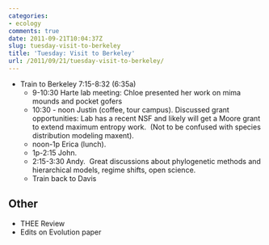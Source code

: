 ```yaml
---
categories:
- ecology
comments: true
date: 2011-09-21T10:04:37Z
slug: tuesday-visit-to-berkeley
title: 'Tuesday: Visit to Berkeley'
url: /2011/09/21/tuesday-visit-to-berkeley/
---
```


* Train to Berkeley 7:15-8:32 (6:35a)
  * 9-10:30 Harte lab meeting: Chloe presented her work on mima mounds and pocket gofers
  * 10:30 - noon Justin (coffee, tour campus). Discussed grant opportunities: Lab has a recent NSF and likely will get a Moore grant to extend maximum entropy work.  (Not to be confused with species distribution modeling maxent).
  * noon-1p Erica (lunch).
  * 1p-2:15 John.
  * 2:15-3:30 Andy.  Great discussions about phylogenetic methods and hierarchical models, regime shifts, open science.
  * Train back to Davis


## Other
	
  * THEE Review
  * Edits on Evolution paper


